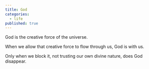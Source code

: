 ```yaml
---
title: God
categories:
  - life
published: true
---
```


God is the creative force of the universe.

When we allow that creative force
to flow through us,
God is with us.

Only when we block it,
not trusting our own divine nature,
does God disappear.
